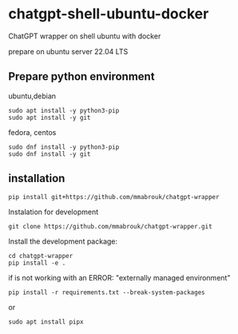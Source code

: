 # chatgpt-shell-ubuntu-docker
ChatGPT wrapper on shell ubuntu with docker

prepare on ubuntu server 22.04 LTS


## Prepare python environment

ubuntu,debian
```
sudo apt install -y python3-pip
sudo apt install -y git
```

fedora, centos
```
sudo dnf install -y python3-pip
sudo dnf install -y git
```

##  installation

```bash
pip install git+https://github.com/mmabrouk/chatgpt-wrapper
```

Instalation for development
 
```shell
git clone https://github.com/mmabrouk/chatgpt-wrapper.git
```

Install the development package: 
```
cd chatgpt-wrapper
pip install -e .
```


if is not working with an ERROR: "externally managed environment"

```
pip install -r requirements.txt --break-system-packages
```

or

```
sudo apt install pipx
```
